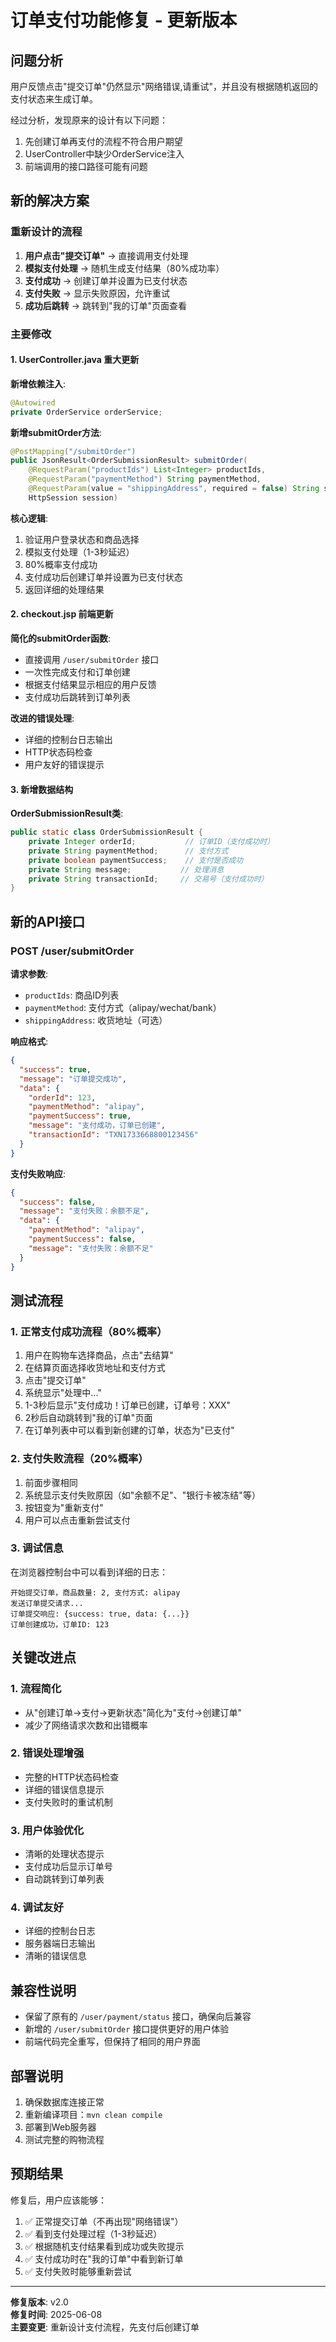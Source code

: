 # 订单支付功能修复 - 更新版本

## 问题分析

用户反馈点击"提交订单"仍然显示"网络错误,请重试"，并且没有根据随机返回的支付状态来生成订单。

经过分析，发现原来的设计有以下问题：
1. 先创建订单再支付的流程不符合用户期望
2. UserController中缺少OrderService注入
3. 前端调用的接口路径可能有问题

## 新的解决方案

### 重新设计的流程
1. **用户点击"提交订单"** → 直接调用支付处理
2. **模拟支付处理** → 随机生成支付结果（80%成功率）
3. **支付成功** → 创建订单并设置为已支付状态
4. **支付失败** → 显示失败原因，允许重试
5. **成功后跳转** → 跳转到"我的订单"页面查看

### 主要修改

#### 1. UserController.java 重大更新

**新增依赖注入**:
```java
@Autowired
private OrderService orderService;
```

**新增submitOrder方法**:
```java
@PostMapping("/submitOrder")
public JsonResult<OrderSubmissionResult> submitOrder(
    @RequestParam("productIds") List<Integer> productIds,
    @RequestParam("paymentMethod") String paymentMethod,
    @RequestParam(value = "shippingAddress", required = false) String shippingAddress,
    HttpSession session)
```

**核心逻辑**:
1. 验证用户登录状态和商品选择
2. 模拟支付处理（1-3秒延迟）
3. 80%概率支付成功
4. 支付成功后创建订单并设置为已支付状态
5. 返回详细的处理结果

#### 2. checkout.jsp 前端更新

**简化的submitOrder函数**:
- 直接调用 `/user/submitOrder` 接口
- 一次性完成支付和订单创建
- 根据支付结果显示相应的用户反馈
- 支付成功后跳转到订单列表

**改进的错误处理**:
- 详细的控制台日志输出
- HTTP状态码检查
- 用户友好的错误提示

#### 3. 新增数据结构

**OrderSubmissionResult类**:
```java
public static class OrderSubmissionResult {
    private Integer orderId;           // 订单ID（支付成功时）
    private String paymentMethod;      // 支付方式
    private boolean paymentSuccess;    // 支付是否成功
    private String message;           // 处理消息
    private String transactionId;     // 交易号（支付成功时）
}
```

## 新的API接口

### POST /user/submitOrder

**请求参数**:
- `productIds`: 商品ID列表
- `paymentMethod`: 支付方式（alipay/wechat/bank）
- `shippingAddress`: 收货地址（可选）

**响应格式**:
```json
{
  "success": true,
  "message": "订单提交成功",
  "data": {
    "orderId": 123,
    "paymentMethod": "alipay",
    "paymentSuccess": true,
    "message": "支付成功，订单已创建",
    "transactionId": "TXN1733668800123456"
  }
}
```

**支付失败响应**:
```json
{
  "success": false,
  "message": "支付失败：余额不足",
  "data": {
    "paymentMethod": "alipay",
    "paymentSuccess": false,
    "message": "支付失败：余额不足"
  }
}
```

## 测试流程

### 1. 正常支付成功流程（80%概率）
1. 用户在购物车选择商品，点击"去结算"
2. 在结算页面选择收货地址和支付方式
3. 点击"提交订单"
4. 系统显示"处理中..."
5. 1-3秒后显示"支付成功！订单已创建，订单号：XXX"
6. 2秒后自动跳转到"我的订单"页面
7. 在订单列表中可以看到新创建的订单，状态为"已支付"

### 2. 支付失败流程（20%概率）
1. 前面步骤相同
2. 系统显示支付失败原因（如"余额不足"、"银行卡被冻结"等）
3. 按钮变为"重新支付"
4. 用户可以点击重新尝试支付

### 3. 调试信息
在浏览器控制台中可以看到详细的日志：
```
开始提交订单，商品数量: 2, 支付方式: alipay
发送订单提交请求...
订单提交响应: {success: true, data: {...}}
订单创建成功，订单ID: 123
```

## 关键改进点

### 1. 流程简化
- 从"创建订单→支付→更新状态"简化为"支付→创建订单"
- 减少了网络请求次数和出错概率

### 2. 错误处理增强
- 完整的HTTP状态码检查
- 详细的错误信息提示
- 支付失败时的重试机制

### 3. 用户体验优化
- 清晰的处理状态提示
- 支付成功后显示订单号
- 自动跳转到订单列表

### 4. 调试友好
- 详细的控制台日志
- 服务器端日志输出
- 清晰的错误信息

## 兼容性说明

- 保留了原有的 `/user/payment/status` 接口，确保向后兼容
- 新增的 `/user/submitOrder` 接口提供更好的用户体验
- 前端代码完全重写，但保持了相同的用户界面

## 部署说明

1. 确保数据库连接正常
2. 重新编译项目：`mvn clean compile`
3. 部署到Web服务器
4. 测试完整的购物流程

## 预期结果

修复后，用户应该能够：
1. ✅ 正常提交订单（不再出现"网络错误"）
2. ✅ 看到支付处理过程（1-3秒延迟）
3. ✅ 根据随机支付结果看到成功或失败提示
4. ✅ 支付成功时在"我的订单"中看到新订单
5. ✅ 支付失败时能够重新尝试

---

**修复版本**: v2.0  
**修复时间**: 2025-06-08  
**主要变更**: 重新设计支付流程，先支付后创建订单